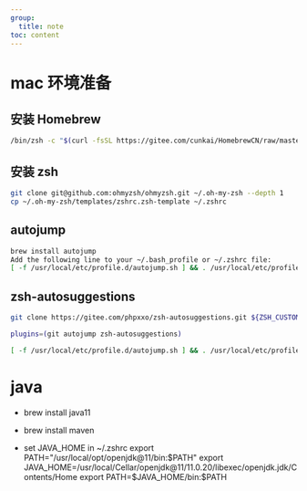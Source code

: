 ```yaml
---
group:
  title: note
toc: content
---
```


# mac 环境准备

## 安装 Homebrew

```bash
/bin/zsh -c "$(curl -fsSL https://gitee.com/cunkai/HomebrewCN/raw/master/Homebrew.sh)"
```

## 安装 zsh

```bash
git clone git@github.com:ohmyzsh/ohmyzsh.git ~/.oh-my-zsh --depth 1
cp ~/.oh-my-zsh/templates/zshrc.zsh-template ~/.zshrc
```

## autojump

```bash
brew install autojump
Add the following line to your ~/.bash_profile or ~/.zshrc file:
[ -f /usr/local/etc/profile.d/autojump.sh ] && . /usr/local/etc/profile.d/autojump.sh
```

## zsh-autosuggestions

```bash
git clone https://gitee.com/phpxxo/zsh-autosuggestions.git ${ZSH_CUSTOM:-~/.oh-my-zsh/custom}/plugins/zsh-autosuggestions
```

```bash
plugins=(git autojump zsh-autosuggestions)

[ -f /usr/local/etc/profile.d/autojump.sh ] && . /usr/local/etc/profile.d/autojump.sh
```

# java

- brew install java11
- brew install maven

- set JAVA_HOME in ~/.zshrc
export PATH="/usr/local/opt/openjdk@11/bin:$PATH"
export JAVA_HOME=/usr/local/Cellar/openjdk@11/11.0.20/libexec/openjdk.jdk/Contents/Home
export PATH=$JAVA_HOME/bin:$PATH
